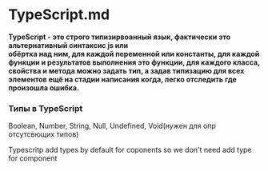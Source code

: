 # TypeScript.md

**TypeScript - это строго типизирвоанный язык, фактически это альтернативный синтаксис js или  
обёртка над ним, для каждой переменной или константы, для каждой функции и результатов выполнения это функции, для каждого класса, свойства и метода можно задать тип, а задав типизацию для всех  
элементов ещё на стадии написания когда, легко отследить где произошла ошибка.**

### Типы в TypeScript

Boolean, Number, String, Null, Undefined, Void(нужен для опр отсутсвющих типов)


Typescritp  add types by default for coponents so  we don't need add type for component
